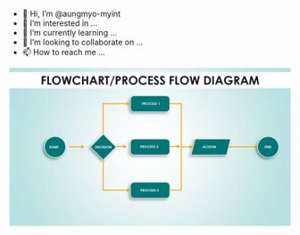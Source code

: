 - 👋 Hi, I’m @aungmyo-myint
- 👀 I’m interested in ...
- 🌱 I’m currently learning ...
- 💞️ I’m looking to collaborate on ...
- 📫 How to reach me ...


![Alt text](/more/process_flow_crd_to_org.jpg?raw=true "ProcessFlow Diagram")


<!---
aungmyo-myint/aungmyo-myint is a ✨ special ✨ repository because its `README.md` (this file) appears on your GitHub profile.
You can click the Preview link to take a look at your changes.
--->
